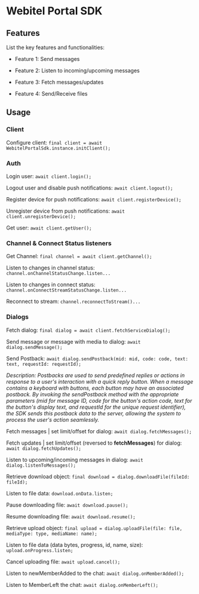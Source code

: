 # Webitel Portal SDK

## Features

List the key features and functionalities:

- Feature 1: Send messages

- Feature 2: Listen to incoming/upcoming messages

- Feature 3: Fetch messages/updates

- Feature 4: Send/Receive files

## Usage

### Client

Configure client:
`final client = await WebitelPortalSdk.instance.initClient();`

### Auth

Login user:
`await client.login();`

Logout user and disable push notifications:
`await client.logout();`

Register device for push notifications:
`await client.registerDevice();`

Unregister device from push notifications:
`await client.unregisterDevice();`

Get user:
`await client.getUser();`

### Channel & Connect Status listeners

Get Channel:
`final channel = await client.getChannel();`

Listen to changes in channel status:
`channel.onChannelStatusChange.listen...`

Listen to changes in connect status:
`channel.onConnectStreamStatusChange.listen...`

Reconnect to stream:
`channel.reconnectToStream()...`

### Dialogs

Fetch dialog:
`final dialog = await client.fetchServiceDialog();`

Send message or message with media to dialog:
`await dialog.sendMessage();`

Send Postback:
`await dialog.sendPostback(mid: mid, code: code, text: text, requestId: requestId);`

_Description: Postbacks are used to send predefined replies or actions in response to a user's
interaction with a quick
reply button.
When a message contains a keyboard with buttons, each button may have an associated postback.
By invoking
the sendPostback method with the appropriate parameters (mid for message ID, code for the button's
action code, text for
the button's display text, and requestId for the unique request identifier), the SDK sends this
postback data to the
server, allowing the system to process the user's action seamlessly._

Fetch messages | set limit/offset for dialog:
`await dialog.fetchMessages();`

Fetch updates | set limit/offset (reversed to **fetchMessages**) for dialog:
`await dialog.fetchUpdates();`

Listen to upcoming/incoming messages in dialog:
`await dialog.listenToMessages();`

Retrieve download object:
`final download = dialog.downloadFile(fileId: fileId);`

Listen to file data:
`download.onData.listen;`

Pause downloading file:
`await download.pause();`

Resume downloading file:
`await download.resume();`

Retrieve upload object:
`final upload = dialog.uploadFile(file: file, mediaType: type, mediaName: name);`

Listen to file data (data bytes, progress, id, name, size):
`upload.onProgress.listen;`

Cancel uploading file:
`await upload.cancel();`

Listen to newMemberAdded to the chat:
`await dialog.onMemberAdded();`

Listen to MemberLeft the chat:
`await dialog.onMemberLeft();`

